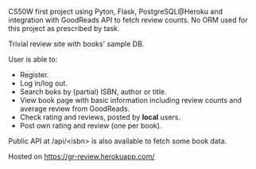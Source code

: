 CS50W first project using Pyton, Flask, PostgreSQL@Heroku and integration with GoodReads API to fetch review counts. No ORM used for this project as prescribed by task.

Trivial review site with books' sample DB.

User is able to:
* Register.
* Log in/log out.
* Search boks by (partial) ISBN, author or title.
* View book page with basic information including review counts and average review from GoodReads.
* Check rating and reviews, posted by __local__ users.
* Post own rating and review (one per book).

Public API at /api/\<isbn\> is also available to fetch some book data.

Hosted on https://gr-review.herokuapp.com/